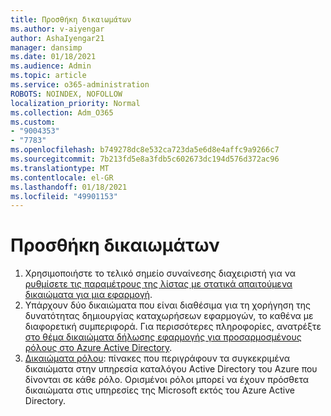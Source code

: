 ```yaml
---
title: Προσθήκη δικαιωμάτων
ms.author: v-aiyengar
author: AshaIyengar21
manager: dansimp
ms.date: 01/18/2021
ms.audience: Admin
ms.topic: article
ms.service: o365-administration
ROBOTS: NOINDEX, NOFOLLOW
localization_priority: Normal
ms.collection: Adm_O365
ms.custom:
- "9004353"
- "7783"
ms.openlocfilehash: b749278dc8e532ca723da5e6d8e4affc9a9266c7
ms.sourcegitcommit: 7b213fd5e8a3fdb5c602673dc194d576d372ac96
ms.translationtype: MT
ms.contentlocale: el-GR
ms.lasthandoff: 01/18/2021
ms.locfileid: "49901153"
---
```

# <a name="add-permissions"></a>Προσθήκη δικαιωμάτων

1. Χρησιμοποιήστε το τελικό σημείο συναίνεσης διαχειριστή για να [ρυθμίσετε τις παραμέτρους της λίστας με στατικά απαιτούμενα δικαιώματα για μια εφαρμογή](https://docs.microsoft.com/azure/active-directory/develop/v2-permissions-and-consent#to-configure-the-list-of-statically-requested-permissions-for-an-application).
1. Υπάρχουν δύο δικαιώματα που είναι διαθέσιμα για τη χορήγηση της δυνατότητας δημιουργίας καταχωρήσεων εφαρμογών, το καθένα με διαφορετική συμπεριφορά. Για περισσότερες πληροφορίες, ανατρέξτε [στο θέμα δικαιώματα δήλωσης εφαρμογής για προσαρμοσμένους ρόλους στο Azure Active Directory](https://docs.microsoft.com/azure/active-directory/roles/custom-available-permissions).
1. [Δικαιώματα ρόλου](https://docs.microsoft.com/azure/active-directory/roles/permissions-reference#role-permissions): πίνακες που περιγράφουν τα συγκεκριμένα δικαιώματα στην υπηρεσία καταλόγου Active Directory του Azure που δίνονται σε κάθε ρόλο. Ορισμένοι ρόλοι μπορεί να έχουν πρόσθετα δικαιώματα στις υπηρεσίες της Microsoft εκτός του Azure Active Directory.